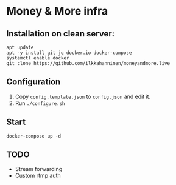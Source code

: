 # Money & More infra

## Installation on clean server:

```
apt update
apt -y install git jq docker.io docker-compose
systemctl enable docker
git clone https://github.com/ilkkahanninen/moneyandmore.live
```

## Configuration

1. Copy `config.template.json` to `config.json` and edit it.
2. Run `./configure.sh`

## Start

`docker-compose up -d`

## TODO

- Stream forwarding
- Custom rtmp auth
